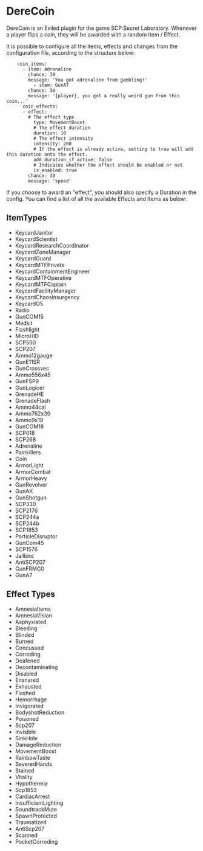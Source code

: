 # DereCoin
DereCoin is an Exiled plugin for the game SCP:Secret Laboratory.
Whenever a player flips a coin, they will be awarded with a random Item / Effect.

It is possible to configure all the items, effects and changes from the configuration file, according to the structure below:

		coin_items:
		  - item: Adrenaline
		    chance: 30
		    message: 'You got adrenaline from gambling!'
      		  - item: GunA7
		    chance: 30
		    message: '{player}, you got a really weird gun from this coin...'
		  coin_effects:
		  - effect:
		    # The effect type
		      type: MovementBoost
		      # The effect duration
		      duration: 10
		      # The effect intensity
		      intensity: 200
		      # If the effect is already active, setting to true will add this duration onto the effect.
		      add_duration_if_active: false
		      # Indicates whether the effect should be enabled or not
		      is_enabled: true
		    chance: 30
		    message: 'speed'

If you choose to award an "effect", you should also specify a Duration in the config. You can find a list of all the available Effects and Items as below:

## ItemTypes
-   KeycardJanitor
-   KeycardScientist
-   KeycardResearchCoordinator
-   KeycardZoneManager
-   KeycardGuard
-   KeycardMTFPrivate
-   KeycardContainmentEngineer
-   KeycardMTFOperative
-   KeycardMTFCaptain
-   KeycardFacilityManager
-   KeycardChaosInsurgency
-   KeycardO5
-   Radio
-   GunCOM15
-   Medkit
-   Flashlight
-   MicroHID
-   SCP500
-   SCP207
-   Ammo12gauge
-   GunE11SR
-   GunCrossvec
-   Ammo556x45
-   GunFSP9
-   GunLogicer
-   GrenadeHE
-   GrenadeFlash
-   Ammo44cal
-   Ammo762x39
-   Ammo9x19
-   GunCOM18
-   SCP018
-   SCP268
-   Adrenaline
-   Painkillers
-   Coin
-   ArmorLight
-   ArmorCombat
-   ArmorHeavy
-   GunRevolver
-   GunAK
-   GunShotgun
-   SCP330
-   SCP2176
-   SCP244a
-   SCP244b
-   SCP1853
-   ParticleDisruptor
-   GunCom45
-   SCP1576
-   Jailbird
-   AntiSCP207
-   GunFRMG0
-   GunA7

## Effect Types

-   AmnesiaItems
-   AmnesiaVision
-   Asphyxiated
-   Bleeding
-   Blinded
-   Burned
-   Concussed
-   Corroding
-   Deafened
-   Decontaminating
-   Disabled
-   Ensnared
-   Exhausted
-   Flashed
-   Hemorrhage
-   Invigorated
-   BodyshotReduction
-   Poisoned
-   Scp207
-   Invisible
-   SinkHole
-   DamageReduction
-   MovementBoost
-   RainbowTaste
-   SeveredHands
-   Stained
-   Vitality
-   Hypothermia
-   Scp1853
-   CardiacArrest
-   InsufficientLighting
-   SoundtrackMute
-   SpawnProtected
-   Traumatized
-   AntiScp207
-   Scanned
-   PocketCorroding







